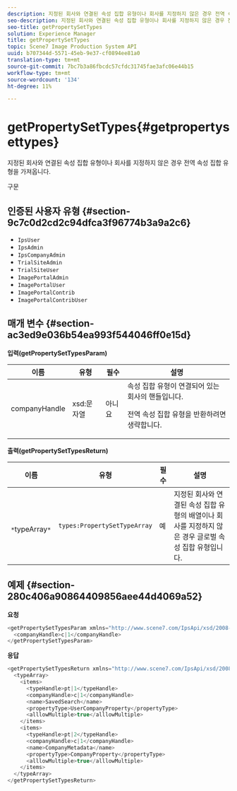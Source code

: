 ```yaml
---
description: 지정된 회사와 연결된 속성 집합 유형이나 회사를 지정하지 않은 경우 전역 속성 집합 유형을 가져옵니다.
seo-description: 지정된 회사와 연결된 속성 집합 유형이나 회사를 지정하지 않은 경우 전역 속성 집합 유형을 가져옵니다.
seo-title: getPropertySetTypes
solution: Experience Manager
title: getPropertySetTypes
topic: Scene7 Image Production System API
uuid: b707344d-5571-45eb-9e37-cf0894ee81a0
translation-type: tm+mt
source-git-commit: 7bc7b3a86fbcdc57cfdc31745fae3afc06e44b15
workflow-type: tm+mt
source-wordcount: '134'
ht-degree: 11%

---
```



# getPropertySetTypes{#getpropertysettypes}

지정된 회사와 연결된 속성 집합 유형이나 회사를 지정하지 않은 경우 전역 속성 집합 유형을 가져옵니다.

구문

## 인증된 사용자 유형 {#section-9c7c0d2cd2c94dfca3f96774b3a9a2c6}

* `IpsUser`
* `IpsAdmin`
* `IpsCompanyAdmin`
* `TrialSiteAdmin`
* `TrialSiteUser`
* `ImagePortalAdmin`
* `ImagePortalUser`
* `ImagePortalContrib`
* `ImagePortalContribUser`

## 매개 변수 {#section-ac3ed9e036b54ea993f544046ff0e15d}

**입력(getPropertySetTypesParam)**

<table id="table_2590368FEEF04AD4B074412CBBA90F88"> 
 <thead> 
  <tr> 
   <th colname="col1" class="entry"> 이름 </th> 
   <th colname="col2" class="entry"> 유형 </th> 
   <th colname="col3" class="entry"> 필수 </th> 
   <th colname="col4" class="entry"> 설명 </th> 
  </tr> 
 </thead>
 <tbody> 
  <tr> 
   <td colname="col1"> <span class="codeph"> <span class="varname"> companyHandle</span> </span> </td> 
   <td colname="col2"> <span class="codeph"> xsd:문자열</span> </td> 
   <td colname="col3"> 아니요 </td> 
   <td colname="col4">속성 집합 유형이 연결되어 있는 회사의 핸들입니다. <p>전역 속성 집합 유형을 반환하려면 생략합니다. </p> </td> 
  </tr> 
 </tbody> 
</table>

**출력(getPropertySetTypesReturn)**

| 이름 | 유형 | 필수 | 설명 |
|---|---|---|---|
| ` *`typeArray`*` | `types:PropertySetTypeArray` | 예 | 지정된 회사와 연결된 속성 집합 유형의 배열이나 회사를 지정하지 않은 경우 글로벌 속성 집합 유형입니다. |

## 예제 {#section-280c406a90864409856aee44d4069a52}

**요청**

```java
<getPropertySetTypesParam xmlns="http://www.scene7.com/IpsApi/xsd/2008-01-15">
  <companyHandle>c|1</companyHandle>
</getPropertySetTypesParam>
```

**응답**

```java
<getPropertySetTypesReturn xmlns="http://www.scene7.com/IpsApi/xsd/2008-01-15">
  <typeArray>
    <items>
      <typeHandle>pt|1</typeHandle>
      <companyHandle>c|1</companyHandle>
      <name>SavedSearch</name>
      <propertyType>UserCompanyProperty</propertyType>
      <alllowMultiple>true</alllowMultiple>
    </items>
    <items>
      <typeHandle>pt|2</typeHandle>
      <companyHandle>c|1</companyHandle>
      <name>CompanyMetadata</name>
      <propertyType>CompanyProperty</propertyType>
      <alllowMultiple>true</alllowMultiple>
    </items>
  </typeArray>
</getPropertySetTypesReturn>
```


